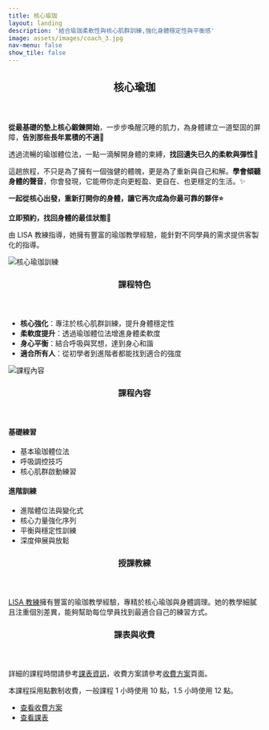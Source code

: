 ```yaml
---
title: 核心瑜珈
layout: landing
description: '結合瑜珈柔軟性與核心肌群訓練,強化身體穩定性與平衡感'
image: assets/images/coach_3.jpg
nav-menu: false
show_tile: false
---
```


<!-- Main -->
<div id="main">

<!-- One -->
<section id="one">
	<div class="inner">
		<header class="major">
			<h2>核心瑜珈</h2>
		</header>
		<p><strong>從最基礎的墊上核心鍛鍊開始</strong>，一步步喚醒沉睡的肌力，為身體建立一道堅固的屏障，<strong>告別那些長年累積的不適👋</strong></p>
		<p>透過流暢的瑜珈體位法，一點一滴解開身體的束縛，<strong>找回遺失已久的柔軟與彈性🌱</strong></p>
		<p>這趟旅程，不只是為了擁有一個強健的體魄，更是為了重新與自己和解。<strong>學會傾聽身體的聲音</strong>，你會發現，它能帶你走向更輕盈、更自在、也更穩定的生活。✨</p>
		<p><strong>一起從核心出發，重新打開你的身體，讓它再次成為你最可靠的夥伴⭐️</strong></p>
		<p><strong>立即預約，找回身體的最佳狀態💪</strong></p>
		<p>由 LISA 教練指導，她擁有豐富的瑜珈教學經驗，能針對不同學員的需求提供客製化的指導。</p>
	</div>
</section>

<!-- Two -->
<section id="two" class="spotlights">
	<section>
		<div class="image">
			<img src="{% link assets/images/coach_3.jpg %}" alt="核心瑜珈訓練" data-position="center center" />
		</div>
		<div class="content">
			<div class="inner">
				<header class="major">
					<h3>課程特色</h3>
				</header>
				<ul>
					<li><strong>核心強化</strong>：專注於核心肌群訓練，提升身體穩定性</li>
					<li><strong>柔軟度提升</strong>：透過瑜珈體位法增進身體柔軟度</li>
					<li><strong>身心平衡</strong>：結合呼吸與冥想，達到身心和諧</li>
					<li><strong>適合所有人</strong>：從初學者到進階者都能找到適合的強度</li>
				</ul>
			</div>
		</div>
	</section>
	<section>
		<div class="image">
			<img src="{% link assets/images/coach_3.jpg %}" alt="課程內容" data-position="top center" />
		</div>
		<div class="content">
			<div class="inner">
				<header class="major">
					<h3>課程內容</h3>
				</header>
				<h4>基礎練習</h4>
				<ul>
					<li>基本瑜珈體位法</li>
					<li>呼吸調控技巧</li>
					<li>核心肌群啟動練習</li>
				</ul>
				<h4>進階訓練</h4>
				<ul>
					<li>進階體位法與變化式</li>
					<li>核心力量強化序列</li>
					<li>平衡與穩定性訓練</li>
					<li>深度伸展與放鬆</li>
				</ul>
			</div>
		</div>
	</section>
</section>

<!-- Three -->
<section id="three">
	<div class="inner">
		<header class="major">
			<h3>授課教練</h3>
		</header>
		<p><a href="{% link teachers/coach-lisa.md %}">LISA 教練</a>擁有豐富的瑜珈教學經驗，專精於核心瑜珈與身體調理。她的教學細膩且注重個別差異，能夠幫助每位學員找到最適合自己的練習方式。</p>
	</div>
</section>

<!-- Four -->
<section id="four">
	<div class="inner">
		<header class="major">
			<h3>課表與收費</h3>
		</header>
		<p>詳細的課程時間請參考<a href="{% link schedule.md %}">課表資訊</a>，收費方案請參考<a href="{% link pricing.md %}">收費方案</a>頁面。</p>
		<p>本課程採用點數制收費，一般課程 1 小時使用 10 點，1.5 小時使用 12 點。</p>
		<ul class="actions">
			<li><a href="{% link pricing.md %}" class="button">查看收費方案</a></li>
			<li><a href="{% link schedule.md %}" class="button">查看課表</a></li>
		</ul>
	</div>
</section>

</div>

